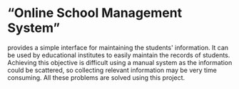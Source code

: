 #  “Online School Management System” 
provides a simple interface for maintaining the
students' information. It can be used by educational institutes to easily maintain the records of
students. Achieving this objective is difficult using a manual system as the information could be
scattered, so collecting relevant information may be very time consuming.
All these problems are solved using this project.

